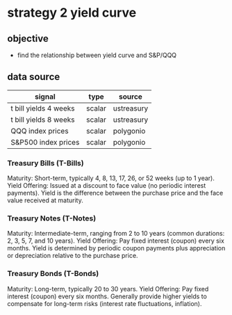 # strategy 2 yield curve

## objective
- find the relationship between yield curve and S&P/QQQ

## data source
| signal                | type   | source     |
| --------------------- | ------ | ---------- |
| t bill yields 4 weeks | scalar | ustreasury |
| t bill yields 8 weeks | scalar | ustreasury |
| QQQ index prices      | scalar | polygonio  |
| S&P500 index prices   | scalar | polygonio  |

### Treasury Bills (T-Bills)
Maturity: Short-term, typically 4, 8, 13, 17, 26, or 52 weeks (up to 1 year).
Yield Offering:
Issued at a discount to face value (no periodic interest payments).
Yield is the difference between the purchase price and the face value received at maturity.
### Treasury Notes (T-Notes)
Maturity: Intermediate-term, ranging from 2 to 10 years (common durations: 2, 3, 5, 7, and 10 years).
Yield Offering:
Pay fixed interest (coupon) every six months.
Yield is determined by periodic coupon payments plus appreciation or depreciation relative to the purchase price.
### Treasury Bonds (T-Bonds)
Maturity: Long-term, typically 20 to 30 years.
Yield Offering:
Pay fixed interest (coupon) every six months.
Generally provide higher yields to compensate for long-term risks (interest rate fluctuations, inflation).